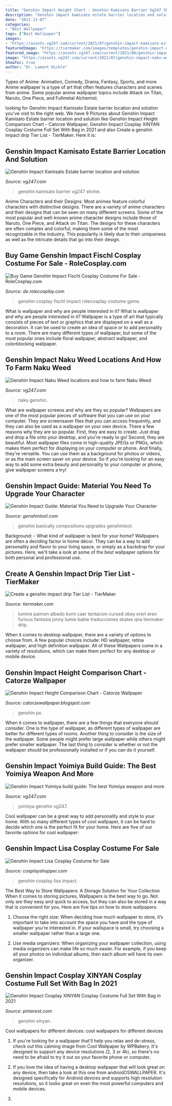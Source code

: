 ```yaml
---
title: "Genshin Impact Height Chart : Genshin Kamisato Barrier Vg247 Shrine"
description: "Genshin impact kamisato estate barrier location and solution"
date: "2021-12-07"
categories:
- "Best Wallpaper"
tags: ["Best Wallpaper"]
images:
- "https://assets.vg247.com/current/2021/07/genshin-impact-kamisato-estate-shrine.jpg"
featuredImage: "https://tiermaker.com/images/templates/genshin-impact-drip-728806/7288061609291245.jpeg"
featured_image: "https://assets.vg247.com/current/2021/08/genshin-impact-yoimiya-build.jpg"
image: "https://assets.vg247.com/current/2021/07/genshin-impact-naku-weed-location.jpg"
ShowToc: true
author: "Dr. Lamont Hickle"
---
```



Types of Anime: Animation, Comedy, Drama, Fantasy, Sports, and more
Anime wallpaper is a type of art that often features characters and scenes from anime. Some popular anime wallpaper topics include Attack on Titan, Naruto, One Piece, and Fullmetal Alchemist.

	

		
looking for Genshin Impact Kamisato Estate barrier location and solution you've visit to the right web. We have 9 Pictures about Genshin Impact Kamisato Estate barrier location and solution like Genshin Impact Height Comparison Chart - Catorze Wallpaper, Genshin Impact Cosplay XINYAN Cosplay Costume Full Set With Bag in 2021 and also Create a genshin impact drip Tier List - TierMaker. Here it is:
		
    
## Genshin Impact Kamisato Estate Barrier Location And Solution

<img loading=lazy src="https://assets.vg247.com/current/2021/07/genshin-impact-kamisato-estate-shrine.jpg" onerror="this.onerror=null;this.src='https://tse3.mm.bing.net/th?id=OIP.g7hI6KOLyR5HLylqRyceSwHaEK&amp;pid=15.1';" alt="Genshin Impact Kamisato Estate barrier location and solution">

_Source: vg247.com_

>genshin kamisato barrier vg247 shrine. 

	

Anime Characters and their Designs: Most animes feature colorful characters with distinctive designs.
There are a variety of anime characters and their designs that can be seen on many different screens. Some of the most popular and well-known anime character designs include those of Naruto, One Piece, and Attack on Titan. The designs for these characters are often complex and colorful, making them some of the most recognizable in the industry. This popularity is likely due to their uniqueness as well as the intricate details that go into their design.

    
## Buy Game Genshin Impact Fischl Cosplay Costume For Sale - RoleCosplay.com

<img loading=lazy src="https://de.rolecosplay.com/media/catalog/product/cache/3/image/abdc70554f9f323dd78abc925660a2c0/g/a/game_genshin_impact_fischl_cosplay_costume_3__1.jpg" onerror="this.onerror=null;this.src='https://tse2.mm.bing.net/th?id=OIP.JzCQbriLcpxVttuLaDm74AHaJ4&amp;pid=15.1';" alt="Buy Game Genshin Impact Fischl Cosplay Costume For Sale - RoleCosplay.com">

_Source: de.rolecosplay.com_

>genshin cosplay fischl impact rolecosplay costume game. 

	

What is wallpaper and why are people interested in it?
What is wallpaper and why are people interested in it?
Wallpaper is a type of art that typically consists of pieces of text or graphics that are displayed on a wall as a decoration. It can be used to create an idea of space or to add personality to a room. There are many different types of wallpaper, but some of the most popular ones include floral wallpaper, abstract wallpaper, and colorblocking wallpaper.

    
## Genshin Impact Naku Weed Locations And How To Farm Naku Weed

<img loading=lazy src="https://assets.vg247.com/current/2021/07/genshin-impact-naku-weed-location.jpg" onerror="this.onerror=null;this.src='https://tse1.mm.bing.net/th?id=OIP.OgNbURi4drqXqwbp7Kmo4AHaEK&amp;pid=15.1';" alt="Genshin Impact Naku Weed locations and how to farm Naku Weed">

_Source: vg247.com_

>naku genshin. 

	

What are wallpaper screens and why are they so popular?
Wallpapers are one of the most popular pieces of software that you can use on your computer. They are screensaver files that you can access frequently, and they can also be used as a wallpaper on your own device. There a few reasons why they are so popular. First, they are easy to create. Just drag and drop a file onto your desktop, and you're ready to go! Second, they are beautiful. Most wallpaper files come in high-quality JPEGs or PNGs, which makes them perfect for displaying on your computer or phone. And finally, they're versatile. You can use them as a background for photos or videos, or as the main screen saver on your device. So if you're looking for an easy way to add some extra beauty and personality to your computer or phone, give wallpaper screens a try!

    
## Genshin Impact Guide: Material You Need To Upgrade Your Character

<img loading=lazy src="https://genshintool.com/wp-content/uploads/2020/12/unnamed-file-112.png" onerror="this.onerror=null;this.src='https://tse2.mm.bing.net/th?id=OIP.uAv9Rl33DyF7qB2Vcb4y4gHaEF&amp;pid=15.1';" alt="Genshin Impact Guide: Material You Need to Upgrade Your Character">

_Source: genshintool.com_

>genshin basically compositions upgrades genshintool. 

	

Background: - What kind of wallpaper is best for your home?
Wallpapers are often a deciding factor in home décor. They can be a way to add personality and flavor to your living space, or simply as a backdrop for your pictures. Here, we'll take a look at some of the best wallpaper options for both personal and professional use.

    
## Create A Genshin Impact Drip Tier List - TierMaker

<img loading=lazy src="https://tiermaker.com/images/templates/genshin-impact-drip-728806/7288061609291245.jpeg" onerror="this.onerror=null;this.src='https://tse1.mm.bing.net/th?id=OIP.X0h2VnsGYLr5jGdtLJwNIgHaHa&amp;pid=15.1';" alt="Create a genshin impact drip Tier List - TierMaker">

_Source: tiermaker.com_

>lumine paimon albedo komi caer tentacion cursed obey ereri eren furious fantasía jonny lumie babie traducciones skates qna tiermaker drip. 

	

When it comes to desktop wallpaper, there are a variety of options to choose from. A few popular choices include: HD wallpaper, retina wallpaper, and high definition wallpaper. All of these Wallpapers come in a variety of resolutions, which can make them perfect for any desktop or mobile device. 

    
## Genshin Impact Height Comparison Chart - Catorze Wallpaper

<img loading=lazy src="https://upload-os-bbs.hoyolab.com/upload/2020/11/18/7954065/d002e15e5be0a919c735a8338c10b71d_4306026592099695748.png?x-oss-process=image/resize,s_740/quality,q_80/auto-orient,0/interlace,1/format,png" onerror="this.onerror=null;this.src='https://tse4.mm.bing.net/th?id=OIP.HPOsecZlHLtd6wf3fZj5QwHaEK&amp;pid=15.1';" alt="Genshin Impact Height Comparison Chart - Catorze Wallpaper">

_Source: catorzewallpaper.blogspot.com_

>genshin px. 

	

When it comes to wallpaper, there are a few things that everyone should consider. One is the type of wallpaper, as different types of wallpaper are better for different types of rooms. Another thing to consider is the size of the wallpaper. Some people might prefer large wallpaper while others might prefer smaller wallpaper. The last thing to consider is whether or not the wallpaper should be professionally installed or if you can do it yourself.

    
## Genshin Impact Yoimiya Build Guide: The Best Yoimiya Weapon And More

<img loading=lazy src="https://assets.vg247.com/current/2021/08/genshin-impact-yoimiya-build.jpg" onerror="this.onerror=null;this.src='https://tse2.mm.bing.net/th?id=OIP.sh9NnZ19DWfOi5ehHtUaggHaEK&amp;pid=15.1';" alt="Genshin Impact Yoimiya build guide: The best Yoimiya weapon and more">

_Source: vg247.com_

>yoimiya genshin vg247. 

	

Cool wallpaper can be a great way to add personality and style to your home. With so many different types of cool wallpaper, it can be hard to decide which one is the perfect fit for your home. Here are five of our favorite options for cool wallpaper: 

    
## Genshin Impact Lisa Cosplay Costume For Sale

<img loading=lazy src="https://www.cosplayshopper.com/media/catalog/product/cache/1/image/650x/d9e1aab3ff6d4b19f6110704db2ea214/C/O/COS-059_03_28.jpg" onerror="this.onerror=null;this.src='https://tse4.mm.bing.net/th?id=OIP.qg-7PSoEG6fLS6abYsWWsgAAAA&amp;pid=15.1';" alt="Genshin impact Lisa Cosplay Costume for Sale">

_Source: cosplayshopper.com_

>genshin cosplay lisa impact. 

	

The Best Way to Store Wallpapers: A Storage Solution for Your Collection
When it comes to storing pictures, Wallpapers is the best way to go. Not only are they easy and quick to access, but they can also be stored in a way that is convenient for you. Here are five tips on how to store wallpapers:
1) Choose the right size: When deciding how much wallpaper to store, it’s important to take into account the space you have and the type of wallpaper you’re interested in. If your wallspace is small, try choosing a smaller wallpaper rather than a large one.

2) Use media organizers: When organizing your wallpaper collection, using media organizers can make life so much easier. For example, if you keep all your photos on individual albums, then each album will have its own organizer.

    
## Genshin Impact Cosplay XINYAN Cosplay Costume Full Set With Bag In 2021

<img loading=lazy src="https://i.pinimg.com/736x/f0/68/eb/f068ebba6848577871f928e5811fcb3d.jpg" onerror="this.onerror=null;this.src='https://tse1.mm.bing.net/th?id=OIP.6LsXNov6Q3TRPb_7yO8c5gHaHa&amp;pid=15.1';" alt="Genshin Impact Cosplay XINYAN Cosplay Costume Full Set With Bag in 2021">

_Source: pinterest.com_

>genshin xinyan. 

	

Cool wallpapers for different devices:
cool wallpapers for different devices 

1. If you're looking for a wallpaper that'll help you relax and de-stress, check out this calming image from Cool Wallpaper by WPBakery. It's designed to support any device resolutions (2, 3 or 4k), so there's no need to be afraid to try it out on your favorite phone or computer.

2. If you love the idea of having a desktop wallpaper that will look great on any device, then take a look at this one from androidOSWALLPAPER. It's designed specifically for Android devices and supports high resolution resolutions, so it looks great on even the most powerful computers and mobile devices.

3.

